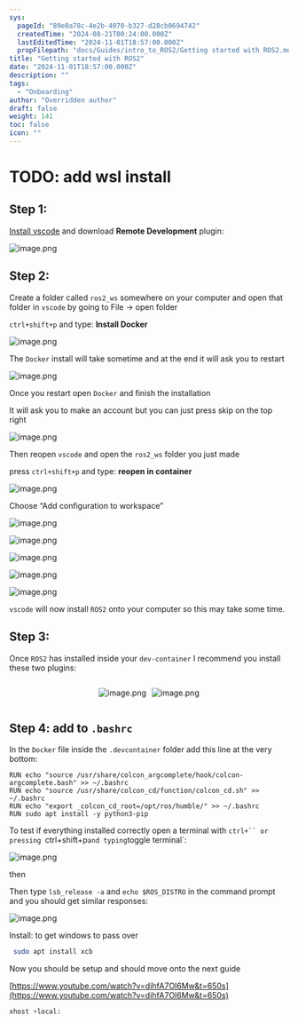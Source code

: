 ```yaml
---
sys:
  pageId: "89e0a78c-4e2b-4070-b327-d28cb0694742"
  createdTime: "2024-08-21T00:24:00.000Z"
  lastEditedTime: "2024-11-01T18:57:00.000Z"
  propFilepath: "docs/Guides/intro_to_ROS2/Getting started with ROS2.md"
title: "Getting started with ROS2"
date: "2024-11-01T18:57:00.000Z"
description: ""
tags:
  - "Onboarding"
author: "Overridden author"
draft: false
weight: 141
toc: false
icon: ""
---
```


# TODO: add wsl install

## Step 1:

[Install vscode](https://code.visualstudio.com/download) and download **Remote Development** plugin:

![image.png](https://prod-files-secure.s3.us-west-2.amazonaws.com/d518164a-d88e-44d1-a4ee-3adb3bd8bce0/efb52993-1881-4a40-b95e-6f020334f022/image.png?X-Amz-Algorithm=AWS4-HMAC-SHA256&X-Amz-Content-Sha256=UNSIGNED-PAYLOAD&X-Amz-Credential=ASIAZI2LB466Q3XTQX3P%2F20250306%2Fus-west-2%2Fs3%2Faws4_request&X-Amz-Date=20250306T110710Z&X-Amz-Expires=3600&X-Amz-Security-Token=IQoJb3JpZ2luX2VjEOP%2F%2F%2F%2F%2F%2F%2F%2F%2F%2FwEaCXVzLXdlc3QtMiJHMEUCICATBvF3GrjCDWfrhQnK%2BYLRG%2BQpBftxir1zZvkLOSVoAiEAohgQjuNHHRbsdgqprTRi74FocvoneUpXdo3IE4X%2FBvYq%2FwMILBAAGgw2Mzc0MjMxODM4MDUiDE4Pq0aXPLjC4F0NyircA%2BtlRztcYU2cmfmyxm7P7kH1NI2laR1KyKZ8AA6n0BOWUZhhA0F%2BrcPHvjrgcAIm2E4%2FYhyxqNLcOf3yRx8djZ6lQkhf0uF2ew0KL5dkfBoImG69QJDWMyYlOE5byZfSDHlSr32M293yxzAlUlArtvz6PH2dTgsT0%2FrrMxDmqGPNYTEdyixN8akLIpTIWXV7clGtLeSKiXcDWmd0LJDdFnhHymZnRRZJk%2BTIrS7HK9sNgYfkv04SzuQgs%2BQ4r1ga%2BB%2BRJeM3TjvcxkRSdY0vfI03TZ8tuQDf2XOvPnBLBqSIM1gmgzJRUNZisHfTpvAv6ah95QWoWp53dRd%2FQVD0VLsn15x5fsYzOgLxI97fNdEZbSzZwIegxRDEHMDIO87hqA0qzAU0ey%2BTYC2VbmaNtYHTFnDlC%2BMQ%2BJM%2BN01w3WWRROZxiVfIA5XCgH6lnWkNVDQGasReZ1hyYHE492L2pi1i7SZ8QCEZbsTYpm401y97UgjmN8yiZRzkMD9EVSzqxxxIaHYmffmfweY58IRe8PNjulI9sWmo8t1dWhHHEa6tdjjxWB4JRfNB1qLqrVDOSOnRJe5VCe%2B8%2BlWbxBrGTRmZXfR9w2zaWGO40DdIQ5wI8StfHHtvEIem5XQMMPTxpb4GOqUBQttQOe%2F0RB7qi7SAgXivQD5XxbItixDUTtFqaqH2Q1atKncmwWtOZodURvs3cKvhBFrRx0dCWDoUnBh6TGBVnzM5wmzbK1QpTYOm62Dj5dLT4O6Lwk0H90xrqVQqCCuIkfdUfAgmPei1xeoCcB9T8oNmcAGOeyhnqr8Ha5S%2FpkPbcDg35zTYXrHSJCzcBm0rhTtxluUitqk%2BeojufeFDI9dqudDx&X-Amz-Signature=196ed4a6a40f0828330e270f6e9fe497f831c8504bfb08400bd032d4bfb39fac&X-Amz-SignedHeaders=host&x-id=GetObject)

## Step 2:

Create a folder called `ros2_ws` somewhere on your computer and open that folder in `vscode` by going to File → open folder 

`ctrl+shift+p` and type: **Install Docker**

![image.png](https://prod-files-secure.s3.us-west-2.amazonaws.com/d518164a-d88e-44d1-a4ee-3adb3bd8bce0/2269dc0e-1cd5-47ff-bceb-c04ad9b2eab0/image.png?X-Amz-Algorithm=AWS4-HMAC-SHA256&X-Amz-Content-Sha256=UNSIGNED-PAYLOAD&X-Amz-Credential=ASIAZI2LB466Q3XTQX3P%2F20250306%2Fus-west-2%2Fs3%2Faws4_request&X-Amz-Date=20250306T110710Z&X-Amz-Expires=3600&X-Amz-Security-Token=IQoJb3JpZ2luX2VjEOP%2F%2F%2F%2F%2F%2F%2F%2F%2F%2FwEaCXVzLXdlc3QtMiJHMEUCICATBvF3GrjCDWfrhQnK%2BYLRG%2BQpBftxir1zZvkLOSVoAiEAohgQjuNHHRbsdgqprTRi74FocvoneUpXdo3IE4X%2FBvYq%2FwMILBAAGgw2Mzc0MjMxODM4MDUiDE4Pq0aXPLjC4F0NyircA%2BtlRztcYU2cmfmyxm7P7kH1NI2laR1KyKZ8AA6n0BOWUZhhA0F%2BrcPHvjrgcAIm2E4%2FYhyxqNLcOf3yRx8djZ6lQkhf0uF2ew0KL5dkfBoImG69QJDWMyYlOE5byZfSDHlSr32M293yxzAlUlArtvz6PH2dTgsT0%2FrrMxDmqGPNYTEdyixN8akLIpTIWXV7clGtLeSKiXcDWmd0LJDdFnhHymZnRRZJk%2BTIrS7HK9sNgYfkv04SzuQgs%2BQ4r1ga%2BB%2BRJeM3TjvcxkRSdY0vfI03TZ8tuQDf2XOvPnBLBqSIM1gmgzJRUNZisHfTpvAv6ah95QWoWp53dRd%2FQVD0VLsn15x5fsYzOgLxI97fNdEZbSzZwIegxRDEHMDIO87hqA0qzAU0ey%2BTYC2VbmaNtYHTFnDlC%2BMQ%2BJM%2BN01w3WWRROZxiVfIA5XCgH6lnWkNVDQGasReZ1hyYHE492L2pi1i7SZ8QCEZbsTYpm401y97UgjmN8yiZRzkMD9EVSzqxxxIaHYmffmfweY58IRe8PNjulI9sWmo8t1dWhHHEa6tdjjxWB4JRfNB1qLqrVDOSOnRJe5VCe%2B8%2BlWbxBrGTRmZXfR9w2zaWGO40DdIQ5wI8StfHHtvEIem5XQMMPTxpb4GOqUBQttQOe%2F0RB7qi7SAgXivQD5XxbItixDUTtFqaqH2Q1atKncmwWtOZodURvs3cKvhBFrRx0dCWDoUnBh6TGBVnzM5wmzbK1QpTYOm62Dj5dLT4O6Lwk0H90xrqVQqCCuIkfdUfAgmPei1xeoCcB9T8oNmcAGOeyhnqr8Ha5S%2FpkPbcDg35zTYXrHSJCzcBm0rhTtxluUitqk%2BeojufeFDI9dqudDx&X-Amz-Signature=0e9017fabdf12ebb42eebdac3e4a613790ecd69f0f9a580d16e6cf996329ae0d&X-Amz-SignedHeaders=host&x-id=GetObject)

The `Docker` install will take sometime and at the end it will ask you to restart

![image.png](https://prod-files-secure.s3.us-west-2.amazonaws.com/d518164a-d88e-44d1-a4ee-3adb3bd8bce0/ed233f78-be33-4b1f-b89c-9c346c0e961e/image.png?X-Amz-Algorithm=AWS4-HMAC-SHA256&X-Amz-Content-Sha256=UNSIGNED-PAYLOAD&X-Amz-Credential=ASIAZI2LB466Q3XTQX3P%2F20250306%2Fus-west-2%2Fs3%2Faws4_request&X-Amz-Date=20250306T110710Z&X-Amz-Expires=3600&X-Amz-Security-Token=IQoJb3JpZ2luX2VjEOP%2F%2F%2F%2F%2F%2F%2F%2F%2F%2FwEaCXVzLXdlc3QtMiJHMEUCICATBvF3GrjCDWfrhQnK%2BYLRG%2BQpBftxir1zZvkLOSVoAiEAohgQjuNHHRbsdgqprTRi74FocvoneUpXdo3IE4X%2FBvYq%2FwMILBAAGgw2Mzc0MjMxODM4MDUiDE4Pq0aXPLjC4F0NyircA%2BtlRztcYU2cmfmyxm7P7kH1NI2laR1KyKZ8AA6n0BOWUZhhA0F%2BrcPHvjrgcAIm2E4%2FYhyxqNLcOf3yRx8djZ6lQkhf0uF2ew0KL5dkfBoImG69QJDWMyYlOE5byZfSDHlSr32M293yxzAlUlArtvz6PH2dTgsT0%2FrrMxDmqGPNYTEdyixN8akLIpTIWXV7clGtLeSKiXcDWmd0LJDdFnhHymZnRRZJk%2BTIrS7HK9sNgYfkv04SzuQgs%2BQ4r1ga%2BB%2BRJeM3TjvcxkRSdY0vfI03TZ8tuQDf2XOvPnBLBqSIM1gmgzJRUNZisHfTpvAv6ah95QWoWp53dRd%2FQVD0VLsn15x5fsYzOgLxI97fNdEZbSzZwIegxRDEHMDIO87hqA0qzAU0ey%2BTYC2VbmaNtYHTFnDlC%2BMQ%2BJM%2BN01w3WWRROZxiVfIA5XCgH6lnWkNVDQGasReZ1hyYHE492L2pi1i7SZ8QCEZbsTYpm401y97UgjmN8yiZRzkMD9EVSzqxxxIaHYmffmfweY58IRe8PNjulI9sWmo8t1dWhHHEa6tdjjxWB4JRfNB1qLqrVDOSOnRJe5VCe%2B8%2BlWbxBrGTRmZXfR9w2zaWGO40DdIQ5wI8StfHHtvEIem5XQMMPTxpb4GOqUBQttQOe%2F0RB7qi7SAgXivQD5XxbItixDUTtFqaqH2Q1atKncmwWtOZodURvs3cKvhBFrRx0dCWDoUnBh6TGBVnzM5wmzbK1QpTYOm62Dj5dLT4O6Lwk0H90xrqVQqCCuIkfdUfAgmPei1xeoCcB9T8oNmcAGOeyhnqr8Ha5S%2FpkPbcDg35zTYXrHSJCzcBm0rhTtxluUitqk%2BeojufeFDI9dqudDx&X-Amz-Signature=f9815e452c65ab10b80cc75a47eb52493769a850f6f3619baaf3c098f29aabc0&X-Amz-SignedHeaders=host&x-id=GetObject)

Once you restart open `Docker` and finish the installation

It will ask you to make an account but you can just press skip on the top right

![image.png](https://prod-files-secure.s3.us-west-2.amazonaws.com/d518164a-d88e-44d1-a4ee-3adb3bd8bce0/21010ad9-1659-4fd9-9f59-9932a09b2a3d/image.png?X-Amz-Algorithm=AWS4-HMAC-SHA256&X-Amz-Content-Sha256=UNSIGNED-PAYLOAD&X-Amz-Credential=ASIAZI2LB466Q3XTQX3P%2F20250306%2Fus-west-2%2Fs3%2Faws4_request&X-Amz-Date=20250306T110710Z&X-Amz-Expires=3600&X-Amz-Security-Token=IQoJb3JpZ2luX2VjEOP%2F%2F%2F%2F%2F%2F%2F%2F%2F%2FwEaCXVzLXdlc3QtMiJHMEUCICATBvF3GrjCDWfrhQnK%2BYLRG%2BQpBftxir1zZvkLOSVoAiEAohgQjuNHHRbsdgqprTRi74FocvoneUpXdo3IE4X%2FBvYq%2FwMILBAAGgw2Mzc0MjMxODM4MDUiDE4Pq0aXPLjC4F0NyircA%2BtlRztcYU2cmfmyxm7P7kH1NI2laR1KyKZ8AA6n0BOWUZhhA0F%2BrcPHvjrgcAIm2E4%2FYhyxqNLcOf3yRx8djZ6lQkhf0uF2ew0KL5dkfBoImG69QJDWMyYlOE5byZfSDHlSr32M293yxzAlUlArtvz6PH2dTgsT0%2FrrMxDmqGPNYTEdyixN8akLIpTIWXV7clGtLeSKiXcDWmd0LJDdFnhHymZnRRZJk%2BTIrS7HK9sNgYfkv04SzuQgs%2BQ4r1ga%2BB%2BRJeM3TjvcxkRSdY0vfI03TZ8tuQDf2XOvPnBLBqSIM1gmgzJRUNZisHfTpvAv6ah95QWoWp53dRd%2FQVD0VLsn15x5fsYzOgLxI97fNdEZbSzZwIegxRDEHMDIO87hqA0qzAU0ey%2BTYC2VbmaNtYHTFnDlC%2BMQ%2BJM%2BN01w3WWRROZxiVfIA5XCgH6lnWkNVDQGasReZ1hyYHE492L2pi1i7SZ8QCEZbsTYpm401y97UgjmN8yiZRzkMD9EVSzqxxxIaHYmffmfweY58IRe8PNjulI9sWmo8t1dWhHHEa6tdjjxWB4JRfNB1qLqrVDOSOnRJe5VCe%2B8%2BlWbxBrGTRmZXfR9w2zaWGO40DdIQ5wI8StfHHtvEIem5XQMMPTxpb4GOqUBQttQOe%2F0RB7qi7SAgXivQD5XxbItixDUTtFqaqH2Q1atKncmwWtOZodURvs3cKvhBFrRx0dCWDoUnBh6TGBVnzM5wmzbK1QpTYOm62Dj5dLT4O6Lwk0H90xrqVQqCCuIkfdUfAgmPei1xeoCcB9T8oNmcAGOeyhnqr8Ha5S%2FpkPbcDg35zTYXrHSJCzcBm0rhTtxluUitqk%2BeojufeFDI9dqudDx&X-Amz-Signature=6d6cb47b97d50d4d053c7a3ab7c99885d3126543ccd25d7bf91199e96bc5594e&X-Amz-SignedHeaders=host&x-id=GetObject)

Then reopen `vscode` and open the `ros2_ws` folder you just made

press `ctrl+shift+p` and type: **reopen in container**

![image.png](https://prod-files-secure.s3.us-west-2.amazonaws.com/d518164a-d88e-44d1-a4ee-3adb3bd8bce0/4e93b8c2-41ad-488c-8095-c74205196118/image.png?X-Amz-Algorithm=AWS4-HMAC-SHA256&X-Amz-Content-Sha256=UNSIGNED-PAYLOAD&X-Amz-Credential=ASIAZI2LB466Q3XTQX3P%2F20250306%2Fus-west-2%2Fs3%2Faws4_request&X-Amz-Date=20250306T110710Z&X-Amz-Expires=3600&X-Amz-Security-Token=IQoJb3JpZ2luX2VjEOP%2F%2F%2F%2F%2F%2F%2F%2F%2F%2FwEaCXVzLXdlc3QtMiJHMEUCICATBvF3GrjCDWfrhQnK%2BYLRG%2BQpBftxir1zZvkLOSVoAiEAohgQjuNHHRbsdgqprTRi74FocvoneUpXdo3IE4X%2FBvYq%2FwMILBAAGgw2Mzc0MjMxODM4MDUiDE4Pq0aXPLjC4F0NyircA%2BtlRztcYU2cmfmyxm7P7kH1NI2laR1KyKZ8AA6n0BOWUZhhA0F%2BrcPHvjrgcAIm2E4%2FYhyxqNLcOf3yRx8djZ6lQkhf0uF2ew0KL5dkfBoImG69QJDWMyYlOE5byZfSDHlSr32M293yxzAlUlArtvz6PH2dTgsT0%2FrrMxDmqGPNYTEdyixN8akLIpTIWXV7clGtLeSKiXcDWmd0LJDdFnhHymZnRRZJk%2BTIrS7HK9sNgYfkv04SzuQgs%2BQ4r1ga%2BB%2BRJeM3TjvcxkRSdY0vfI03TZ8tuQDf2XOvPnBLBqSIM1gmgzJRUNZisHfTpvAv6ah95QWoWp53dRd%2FQVD0VLsn15x5fsYzOgLxI97fNdEZbSzZwIegxRDEHMDIO87hqA0qzAU0ey%2BTYC2VbmaNtYHTFnDlC%2BMQ%2BJM%2BN01w3WWRROZxiVfIA5XCgH6lnWkNVDQGasReZ1hyYHE492L2pi1i7SZ8QCEZbsTYpm401y97UgjmN8yiZRzkMD9EVSzqxxxIaHYmffmfweY58IRe8PNjulI9sWmo8t1dWhHHEa6tdjjxWB4JRfNB1qLqrVDOSOnRJe5VCe%2B8%2BlWbxBrGTRmZXfR9w2zaWGO40DdIQ5wI8StfHHtvEIem5XQMMPTxpb4GOqUBQttQOe%2F0RB7qi7SAgXivQD5XxbItixDUTtFqaqH2Q1atKncmwWtOZodURvs3cKvhBFrRx0dCWDoUnBh6TGBVnzM5wmzbK1QpTYOm62Dj5dLT4O6Lwk0H90xrqVQqCCuIkfdUfAgmPei1xeoCcB9T8oNmcAGOeyhnqr8Ha5S%2FpkPbcDg35zTYXrHSJCzcBm0rhTtxluUitqk%2BeojufeFDI9dqudDx&X-Amz-Signature=213b14ff77a3dec32a81492fd0f97b926de543c09478db74d23cc2134a68cf79&X-Amz-SignedHeaders=host&x-id=GetObject)

Choose “Add configuration to workspace”

![image.png](https://prod-files-secure.s3.us-west-2.amazonaws.com/d518164a-d88e-44d1-a4ee-3adb3bd8bce0/9560b282-5060-4989-ba37-97e7b2c22476/image.png?X-Amz-Algorithm=AWS4-HMAC-SHA256&X-Amz-Content-Sha256=UNSIGNED-PAYLOAD&X-Amz-Credential=ASIAZI2LB466Q3XTQX3P%2F20250306%2Fus-west-2%2Fs3%2Faws4_request&X-Amz-Date=20250306T110710Z&X-Amz-Expires=3600&X-Amz-Security-Token=IQoJb3JpZ2luX2VjEOP%2F%2F%2F%2F%2F%2F%2F%2F%2F%2FwEaCXVzLXdlc3QtMiJHMEUCICATBvF3GrjCDWfrhQnK%2BYLRG%2BQpBftxir1zZvkLOSVoAiEAohgQjuNHHRbsdgqprTRi74FocvoneUpXdo3IE4X%2FBvYq%2FwMILBAAGgw2Mzc0MjMxODM4MDUiDE4Pq0aXPLjC4F0NyircA%2BtlRztcYU2cmfmyxm7P7kH1NI2laR1KyKZ8AA6n0BOWUZhhA0F%2BrcPHvjrgcAIm2E4%2FYhyxqNLcOf3yRx8djZ6lQkhf0uF2ew0KL5dkfBoImG69QJDWMyYlOE5byZfSDHlSr32M293yxzAlUlArtvz6PH2dTgsT0%2FrrMxDmqGPNYTEdyixN8akLIpTIWXV7clGtLeSKiXcDWmd0LJDdFnhHymZnRRZJk%2BTIrS7HK9sNgYfkv04SzuQgs%2BQ4r1ga%2BB%2BRJeM3TjvcxkRSdY0vfI03TZ8tuQDf2XOvPnBLBqSIM1gmgzJRUNZisHfTpvAv6ah95QWoWp53dRd%2FQVD0VLsn15x5fsYzOgLxI97fNdEZbSzZwIegxRDEHMDIO87hqA0qzAU0ey%2BTYC2VbmaNtYHTFnDlC%2BMQ%2BJM%2BN01w3WWRROZxiVfIA5XCgH6lnWkNVDQGasReZ1hyYHE492L2pi1i7SZ8QCEZbsTYpm401y97UgjmN8yiZRzkMD9EVSzqxxxIaHYmffmfweY58IRe8PNjulI9sWmo8t1dWhHHEa6tdjjxWB4JRfNB1qLqrVDOSOnRJe5VCe%2B8%2BlWbxBrGTRmZXfR9w2zaWGO40DdIQ5wI8StfHHtvEIem5XQMMPTxpb4GOqUBQttQOe%2F0RB7qi7SAgXivQD5XxbItixDUTtFqaqH2Q1atKncmwWtOZodURvs3cKvhBFrRx0dCWDoUnBh6TGBVnzM5wmzbK1QpTYOm62Dj5dLT4O6Lwk0H90xrqVQqCCuIkfdUfAgmPei1xeoCcB9T8oNmcAGOeyhnqr8Ha5S%2FpkPbcDg35zTYXrHSJCzcBm0rhTtxluUitqk%2BeojufeFDI9dqudDx&X-Amz-Signature=7b4f5c816fa448378fb57d44776a43e3673b12dcd80e5e5ffbc8bc9dbae14038&X-Amz-SignedHeaders=host&x-id=GetObject)

![image.png](https://prod-files-secure.s3.us-west-2.amazonaws.com/d518164a-d88e-44d1-a4ee-3adb3bd8bce0/2ee63f81-886b-48e8-a553-dc6e5eac99e4/image.png?X-Amz-Algorithm=AWS4-HMAC-SHA256&X-Amz-Content-Sha256=UNSIGNED-PAYLOAD&X-Amz-Credential=ASIAZI2LB466Q3XTQX3P%2F20250306%2Fus-west-2%2Fs3%2Faws4_request&X-Amz-Date=20250306T110710Z&X-Amz-Expires=3600&X-Amz-Security-Token=IQoJb3JpZ2luX2VjEOP%2F%2F%2F%2F%2F%2F%2F%2F%2F%2FwEaCXVzLXdlc3QtMiJHMEUCICATBvF3GrjCDWfrhQnK%2BYLRG%2BQpBftxir1zZvkLOSVoAiEAohgQjuNHHRbsdgqprTRi74FocvoneUpXdo3IE4X%2FBvYq%2FwMILBAAGgw2Mzc0MjMxODM4MDUiDE4Pq0aXPLjC4F0NyircA%2BtlRztcYU2cmfmyxm7P7kH1NI2laR1KyKZ8AA6n0BOWUZhhA0F%2BrcPHvjrgcAIm2E4%2FYhyxqNLcOf3yRx8djZ6lQkhf0uF2ew0KL5dkfBoImG69QJDWMyYlOE5byZfSDHlSr32M293yxzAlUlArtvz6PH2dTgsT0%2FrrMxDmqGPNYTEdyixN8akLIpTIWXV7clGtLeSKiXcDWmd0LJDdFnhHymZnRRZJk%2BTIrS7HK9sNgYfkv04SzuQgs%2BQ4r1ga%2BB%2BRJeM3TjvcxkRSdY0vfI03TZ8tuQDf2XOvPnBLBqSIM1gmgzJRUNZisHfTpvAv6ah95QWoWp53dRd%2FQVD0VLsn15x5fsYzOgLxI97fNdEZbSzZwIegxRDEHMDIO87hqA0qzAU0ey%2BTYC2VbmaNtYHTFnDlC%2BMQ%2BJM%2BN01w3WWRROZxiVfIA5XCgH6lnWkNVDQGasReZ1hyYHE492L2pi1i7SZ8QCEZbsTYpm401y97UgjmN8yiZRzkMD9EVSzqxxxIaHYmffmfweY58IRe8PNjulI9sWmo8t1dWhHHEa6tdjjxWB4JRfNB1qLqrVDOSOnRJe5VCe%2B8%2BlWbxBrGTRmZXfR9w2zaWGO40DdIQ5wI8StfHHtvEIem5XQMMPTxpb4GOqUBQttQOe%2F0RB7qi7SAgXivQD5XxbItixDUTtFqaqH2Q1atKncmwWtOZodURvs3cKvhBFrRx0dCWDoUnBh6TGBVnzM5wmzbK1QpTYOm62Dj5dLT4O6Lwk0H90xrqVQqCCuIkfdUfAgmPei1xeoCcB9T8oNmcAGOeyhnqr8Ha5S%2FpkPbcDg35zTYXrHSJCzcBm0rhTtxluUitqk%2BeojufeFDI9dqudDx&X-Amz-Signature=7c8ae2bf53b3157b3d807a74968323d7efc6ff40f1450bf30719fad0dc84bc64&X-Amz-SignedHeaders=host&x-id=GetObject)

![image.png](https://prod-files-secure.s3.us-west-2.amazonaws.com/d518164a-d88e-44d1-a4ee-3adb3bd8bce0/ae1580b2-b048-407e-aed9-b584224a7a04/image.png?X-Amz-Algorithm=AWS4-HMAC-SHA256&X-Amz-Content-Sha256=UNSIGNED-PAYLOAD&X-Amz-Credential=ASIAZI2LB466Q3XTQX3P%2F20250306%2Fus-west-2%2Fs3%2Faws4_request&X-Amz-Date=20250306T110710Z&X-Amz-Expires=3600&X-Amz-Security-Token=IQoJb3JpZ2luX2VjEOP%2F%2F%2F%2F%2F%2F%2F%2F%2F%2FwEaCXVzLXdlc3QtMiJHMEUCICATBvF3GrjCDWfrhQnK%2BYLRG%2BQpBftxir1zZvkLOSVoAiEAohgQjuNHHRbsdgqprTRi74FocvoneUpXdo3IE4X%2FBvYq%2FwMILBAAGgw2Mzc0MjMxODM4MDUiDE4Pq0aXPLjC4F0NyircA%2BtlRztcYU2cmfmyxm7P7kH1NI2laR1KyKZ8AA6n0BOWUZhhA0F%2BrcPHvjrgcAIm2E4%2FYhyxqNLcOf3yRx8djZ6lQkhf0uF2ew0KL5dkfBoImG69QJDWMyYlOE5byZfSDHlSr32M293yxzAlUlArtvz6PH2dTgsT0%2FrrMxDmqGPNYTEdyixN8akLIpTIWXV7clGtLeSKiXcDWmd0LJDdFnhHymZnRRZJk%2BTIrS7HK9sNgYfkv04SzuQgs%2BQ4r1ga%2BB%2BRJeM3TjvcxkRSdY0vfI03TZ8tuQDf2XOvPnBLBqSIM1gmgzJRUNZisHfTpvAv6ah95QWoWp53dRd%2FQVD0VLsn15x5fsYzOgLxI97fNdEZbSzZwIegxRDEHMDIO87hqA0qzAU0ey%2BTYC2VbmaNtYHTFnDlC%2BMQ%2BJM%2BN01w3WWRROZxiVfIA5XCgH6lnWkNVDQGasReZ1hyYHE492L2pi1i7SZ8QCEZbsTYpm401y97UgjmN8yiZRzkMD9EVSzqxxxIaHYmffmfweY58IRe8PNjulI9sWmo8t1dWhHHEa6tdjjxWB4JRfNB1qLqrVDOSOnRJe5VCe%2B8%2BlWbxBrGTRmZXfR9w2zaWGO40DdIQ5wI8StfHHtvEIem5XQMMPTxpb4GOqUBQttQOe%2F0RB7qi7SAgXivQD5XxbItixDUTtFqaqH2Q1atKncmwWtOZodURvs3cKvhBFrRx0dCWDoUnBh6TGBVnzM5wmzbK1QpTYOm62Dj5dLT4O6Lwk0H90xrqVQqCCuIkfdUfAgmPei1xeoCcB9T8oNmcAGOeyhnqr8Ha5S%2FpkPbcDg35zTYXrHSJCzcBm0rhTtxluUitqk%2BeojufeFDI9dqudDx&X-Amz-Signature=265cb4791e26d2bc51fc5470a6c3dc06782de6edb3a84ed0b103ddcd3705719a&X-Amz-SignedHeaders=host&x-id=GetObject)

![image.png](https://prod-files-secure.s3.us-west-2.amazonaws.com/d518164a-d88e-44d1-a4ee-3adb3bd8bce0/53255b28-f75e-430f-b9e3-c0ac8577e42b/image.png?X-Amz-Algorithm=AWS4-HMAC-SHA256&X-Amz-Content-Sha256=UNSIGNED-PAYLOAD&X-Amz-Credential=ASIAZI2LB466Q3XTQX3P%2F20250306%2Fus-west-2%2Fs3%2Faws4_request&X-Amz-Date=20250306T110710Z&X-Amz-Expires=3600&X-Amz-Security-Token=IQoJb3JpZ2luX2VjEOP%2F%2F%2F%2F%2F%2F%2F%2F%2F%2FwEaCXVzLXdlc3QtMiJHMEUCICATBvF3GrjCDWfrhQnK%2BYLRG%2BQpBftxir1zZvkLOSVoAiEAohgQjuNHHRbsdgqprTRi74FocvoneUpXdo3IE4X%2FBvYq%2FwMILBAAGgw2Mzc0MjMxODM4MDUiDE4Pq0aXPLjC4F0NyircA%2BtlRztcYU2cmfmyxm7P7kH1NI2laR1KyKZ8AA6n0BOWUZhhA0F%2BrcPHvjrgcAIm2E4%2FYhyxqNLcOf3yRx8djZ6lQkhf0uF2ew0KL5dkfBoImG69QJDWMyYlOE5byZfSDHlSr32M293yxzAlUlArtvz6PH2dTgsT0%2FrrMxDmqGPNYTEdyixN8akLIpTIWXV7clGtLeSKiXcDWmd0LJDdFnhHymZnRRZJk%2BTIrS7HK9sNgYfkv04SzuQgs%2BQ4r1ga%2BB%2BRJeM3TjvcxkRSdY0vfI03TZ8tuQDf2XOvPnBLBqSIM1gmgzJRUNZisHfTpvAv6ah95QWoWp53dRd%2FQVD0VLsn15x5fsYzOgLxI97fNdEZbSzZwIegxRDEHMDIO87hqA0qzAU0ey%2BTYC2VbmaNtYHTFnDlC%2BMQ%2BJM%2BN01w3WWRROZxiVfIA5XCgH6lnWkNVDQGasReZ1hyYHE492L2pi1i7SZ8QCEZbsTYpm401y97UgjmN8yiZRzkMD9EVSzqxxxIaHYmffmfweY58IRe8PNjulI9sWmo8t1dWhHHEa6tdjjxWB4JRfNB1qLqrVDOSOnRJe5VCe%2B8%2BlWbxBrGTRmZXfR9w2zaWGO40DdIQ5wI8StfHHtvEIem5XQMMPTxpb4GOqUBQttQOe%2F0RB7qi7SAgXivQD5XxbItixDUTtFqaqH2Q1atKncmwWtOZodURvs3cKvhBFrRx0dCWDoUnBh6TGBVnzM5wmzbK1QpTYOm62Dj5dLT4O6Lwk0H90xrqVQqCCuIkfdUfAgmPei1xeoCcB9T8oNmcAGOeyhnqr8Ha5S%2FpkPbcDg35zTYXrHSJCzcBm0rhTtxluUitqk%2BeojufeFDI9dqudDx&X-Amz-Signature=4763133216580f207d0d0606ddfe2afb8efbe6b61266022cce5006f33a1186e1&X-Amz-SignedHeaders=host&x-id=GetObject)

![image.png](https://prod-files-secure.s3.us-west-2.amazonaws.com/d518164a-d88e-44d1-a4ee-3adb3bd8bce0/7c562767-5af9-4ffb-97d1-327bcdf4ee00/image.png?X-Amz-Algorithm=AWS4-HMAC-SHA256&X-Amz-Content-Sha256=UNSIGNED-PAYLOAD&X-Amz-Credential=ASIAZI2LB466Q3XTQX3P%2F20250306%2Fus-west-2%2Fs3%2Faws4_request&X-Amz-Date=20250306T110710Z&X-Amz-Expires=3600&X-Amz-Security-Token=IQoJb3JpZ2luX2VjEOP%2F%2F%2F%2F%2F%2F%2F%2F%2F%2FwEaCXVzLXdlc3QtMiJHMEUCICATBvF3GrjCDWfrhQnK%2BYLRG%2BQpBftxir1zZvkLOSVoAiEAohgQjuNHHRbsdgqprTRi74FocvoneUpXdo3IE4X%2FBvYq%2FwMILBAAGgw2Mzc0MjMxODM4MDUiDE4Pq0aXPLjC4F0NyircA%2BtlRztcYU2cmfmyxm7P7kH1NI2laR1KyKZ8AA6n0BOWUZhhA0F%2BrcPHvjrgcAIm2E4%2FYhyxqNLcOf3yRx8djZ6lQkhf0uF2ew0KL5dkfBoImG69QJDWMyYlOE5byZfSDHlSr32M293yxzAlUlArtvz6PH2dTgsT0%2FrrMxDmqGPNYTEdyixN8akLIpTIWXV7clGtLeSKiXcDWmd0LJDdFnhHymZnRRZJk%2BTIrS7HK9sNgYfkv04SzuQgs%2BQ4r1ga%2BB%2BRJeM3TjvcxkRSdY0vfI03TZ8tuQDf2XOvPnBLBqSIM1gmgzJRUNZisHfTpvAv6ah95QWoWp53dRd%2FQVD0VLsn15x5fsYzOgLxI97fNdEZbSzZwIegxRDEHMDIO87hqA0qzAU0ey%2BTYC2VbmaNtYHTFnDlC%2BMQ%2BJM%2BN01w3WWRROZxiVfIA5XCgH6lnWkNVDQGasReZ1hyYHE492L2pi1i7SZ8QCEZbsTYpm401y97UgjmN8yiZRzkMD9EVSzqxxxIaHYmffmfweY58IRe8PNjulI9sWmo8t1dWhHHEa6tdjjxWB4JRfNB1qLqrVDOSOnRJe5VCe%2B8%2BlWbxBrGTRmZXfR9w2zaWGO40DdIQ5wI8StfHHtvEIem5XQMMPTxpb4GOqUBQttQOe%2F0RB7qi7SAgXivQD5XxbItixDUTtFqaqH2Q1atKncmwWtOZodURvs3cKvhBFrRx0dCWDoUnBh6TGBVnzM5wmzbK1QpTYOm62Dj5dLT4O6Lwk0H90xrqVQqCCuIkfdUfAgmPei1xeoCcB9T8oNmcAGOeyhnqr8Ha5S%2FpkPbcDg35zTYXrHSJCzcBm0rhTtxluUitqk%2BeojufeFDI9dqudDx&X-Amz-Signature=faee543972a7d5e7edb86ab6835ac444b3b921fe5779ab20f00f2ace83b2cd6e&X-Amz-SignedHeaders=host&x-id=GetObject)

`vscode` will now install `ROS2` onto your computer so this may take some time.

## Step 3:

Once `ROS2` has installed inside your `dev-container` I recommend you install these two plugins:

<div style="display: flex;flex-direction: row; column-gap:10px; max-width: 630px;justify-content: center;">
<div>

![image.png](https://prod-files-secure.s3.us-west-2.amazonaws.com/d518164a-d88e-44d1-a4ee-3adb3bd8bce0/3fc3d550-5a54-4ba1-ba6b-faa01cdb7369/image.png?X-Amz-Algorithm=AWS4-HMAC-SHA256&X-Amz-Content-Sha256=UNSIGNED-PAYLOAD&X-Amz-Credential=ASIAZI2LB466QHU6Z6OC%2F20250306%2Fus-west-2%2Fs3%2Faws4_request&X-Amz-Date=20250306T110715Z&X-Amz-Expires=3600&X-Amz-Security-Token=IQoJb3JpZ2luX2VjEOP%2F%2F%2F%2F%2F%2F%2F%2F%2F%2FwEaCXVzLXdlc3QtMiJGMEQCIAh8fntqQxXNJfV3dhMGu9eCdTJbGmW3rCUS13ale2plAiAKpCvcuIjOsnQbKPPQWyNcexIK6uPeyESTSiKGFjvfXCr%2FAwgsEAAaDDYzNzQyMzE4MzgwNSIMVKvdGPjEKvTRRvHLKtwDk5jQ8ywb%2FNLnPKHWoDe82yMUglSskg%2FjziL9Vfvx0c3iO0GPQMcTiMrQLwB7YBZLk%2FuHslnmziymR20MROvxT72zsp%2FtclJJI9Ze%2B%2BPwEZX9pUE7TAVmW2z3kPLU%2BJeeNljlKbnY6a6oV4xfwWEuZczqi6BxUHQczkNiatQsIR6ucEmaT57MMv0neZMzXjLdUQFBa51P2A6DNq%2FjQsgMzCVF%2BRKEGQ%2FdPpo32Y2c9w5BHu06V0WgruHgQvmbs82c45xJmNpS1O90L6tEM4D3rqdNnuSzhfNR6vvK50g4MXAN8THq96lhs4MqXymOXA4QCjXw3Gk5vXh37OLQotAad4U81i9fmUy2TllHCsfjcjMsUr4PNeT3S3cqv3UOAjgmoNiDaXIdEeNorRKpwYlZWYB7PDthOBqheM1tbPiVAKOTD9CMSa76aC%2BuUnJ9s2iV56YD2IllHzjSTnBIj4ehYpYk%2Fu7JeNub4NPLLjnNN%2FyLdk9pjR6Rf5CHyH2SX2FTHy27FgOCpqNM5BUXVi%2Bd%2BnBe1lxaARbCV7EBsZqztxbLEkL%2F7fK7oymjz6mHL8sW5hbX0cStvYpxItAKueZSqrYBZ0LRtNk4K1rvE%2BB0aJQctQIR3KAMZ0qiOYsw4%2FKlvgY6pgHDYsCkZh8%2Bm6kWCnDpEsHWaC2CfIAbnzLLXMp3Ek3dumVHUcZR7RxR8pDe6ZJmkaP7mAnUrA1%2FgrtEbnRVMxkwOIwyeiBjJgfUt92bycOVQ%2F9VvaU4P0n3Yhkuf6GN%2FSv%2BOEHT%2FqrsMdVZXousblWJS0JPGL9NgC0OBSOe6I%2BU8ZiMatcW%2BonAfh4mngQQolqMy%2BVPXgG71rnLLxN81qS0lNLZ63gW&X-Amz-Signature=72862318be41cb9f9727c8bd64457bfdc178add834e98390eda280df43119b9b&X-Amz-SignedHeaders=host&x-id=GetObject)

</div>
<div>

![image.png](https://prod-files-secure.s3.us-west-2.amazonaws.com/d518164a-d88e-44d1-a4ee-3adb3bd8bce0/d994cc66-13c2-4093-a5a3-f84cf4601a82/image.png?X-Amz-Algorithm=AWS4-HMAC-SHA256&X-Amz-Content-Sha256=UNSIGNED-PAYLOAD&X-Amz-Credential=ASIAZI2LB466SF446N7W%2F20250306%2Fus-west-2%2Fs3%2Faws4_request&X-Amz-Date=20250306T110715Z&X-Amz-Expires=3600&X-Amz-Security-Token=IQoJb3JpZ2luX2VjEOP%2F%2F%2F%2F%2F%2F%2F%2F%2F%2FwEaCXVzLXdlc3QtMiJHMEUCIQDaqqg2AXM6Llo519HchjDz6o%2B%2BFiiQr8FWGWiRJSMfcAIgcVqmKbwU4EAcPmRUtMG1dBjQ6uyDOB04VyeHanysmoQq%2FwMIKxAAGgw2Mzc0MjMxODM4MDUiDIXNRGGmswTyHaoxdircA6Z%2BkLXpjJESqAe9hbTgKDY%2Bu4o6rdcZ%2FMbyOB0Um57giecfpGYtta25x5UAAD8OziH7xDQrKCpFQKezBfB0XNL1q2kXxAnQbQWXV04vQi76GUtW5GLmGPhbSRodDB7EwMDhdF8UB73ncdG0dfZlsqbaZEQTZN3HR5DzlVwH3WsZ3yIhytOXXVEWPuIT7NbTOLA%2FD7Y%2FoYf6RgYMohTBX49X7H5Df3hhFCqGhF78YXT5lISxHlWAEUe6sxqaHv%2B0QlmbLJ%2B%2FfNpeNqnEd%2FSiFhgHZOHLqwO%2BLangfI3QDa3RTkQcRMEL4tVQoonNra235dW%2BYXjU511dsMzhz0DkYdVeamWVbUaiKDaTh9CAVBymUaAI%2Bhy6zM5u6Owvl3OvS4yzeFfjb0UVPYUpqoVtn1kw%2BsQlFiddAI0OXbN%2F%2FRCB4kReCQGmMpFaPpg6Z4sc7t1%2BB9STErc8PolD8jnEXvxxQG9sb7KYYasfjT72UIL9lm%2FXuir5XJtJsA257PLE2PP8AM5xI7N%2BJbL42gLUEjQe1NNLFFrkgz%2BU6Es0jIXZpJ5zSDbUDFNMJYqtzpwa21mCJge5W2Pc68kBPo8nYdjzOuYaFm8BHhsWNwtDpAkaLWeP6EaNvYPToCnFMPjypb4GOqUBGfSWYltFjMODpk0oP55iXQHKb9HW7f4vX%2FOYUr7dcRf2OMlRL9GMcT9X5Hj49OSQTwYPt3taXzrHl7%2Fv7iGeW%2BdU2tfqnCjl6kl9EEl2AuLcExLdiRUrJe16NT3dRo9uASKxPgm4wJnthgyCvpWuzHVnZQIKPa%2BtSbLDYHMocgAtL24EvZusWqtu9z3Z39f5BEaL7izunzm0uKjt93Q0aQ3ep2hH&X-Amz-Signature=a6cb131e45132f325eed03b6a85f5f778e880a7ba75ae39d134c7678c0b08e56&X-Amz-SignedHeaders=host&x-id=GetObject)

</div>
</div>

## Step 4: add to `.bashrc`

In the `Docker` file inside the `.devcontainer` folder add this line at the very bottom: 

```docker
RUN echo "source /usr/share/colcon_argcomplete/hook/colcon-argcomplete.bash" >> ~/.bashrc
RUN echo "source /usr/share/colcon_cd/function/colcon_cd.sh" >> ~/.bashrc
RUN echo "export _colcon_cd_root=/opt/ros/humble/" >> ~/.bashrc
RUN sudo apt install -y python3-pip 
```

To test if everything installed correctly open a terminal with `ctrl+`` or pressing `ctrl+shift+p` and typing `toggle terminal`:

![image.png](https://prod-files-secure.s3.us-west-2.amazonaws.com/d518164a-d88e-44d1-a4ee-3adb3bd8bce0/6a4943d8-b04e-4c02-9a58-775f3384d1a5/image.png?X-Amz-Algorithm=AWS4-HMAC-SHA256&X-Amz-Content-Sha256=UNSIGNED-PAYLOAD&X-Amz-Credential=ASIAZI2LB466Q3XTQX3P%2F20250306%2Fus-west-2%2Fs3%2Faws4_request&X-Amz-Date=20250306T110710Z&X-Amz-Expires=3600&X-Amz-Security-Token=IQoJb3JpZ2luX2VjEOP%2F%2F%2F%2F%2F%2F%2F%2F%2F%2FwEaCXVzLXdlc3QtMiJHMEUCICATBvF3GrjCDWfrhQnK%2BYLRG%2BQpBftxir1zZvkLOSVoAiEAohgQjuNHHRbsdgqprTRi74FocvoneUpXdo3IE4X%2FBvYq%2FwMILBAAGgw2Mzc0MjMxODM4MDUiDE4Pq0aXPLjC4F0NyircA%2BtlRztcYU2cmfmyxm7P7kH1NI2laR1KyKZ8AA6n0BOWUZhhA0F%2BrcPHvjrgcAIm2E4%2FYhyxqNLcOf3yRx8djZ6lQkhf0uF2ew0KL5dkfBoImG69QJDWMyYlOE5byZfSDHlSr32M293yxzAlUlArtvz6PH2dTgsT0%2FrrMxDmqGPNYTEdyixN8akLIpTIWXV7clGtLeSKiXcDWmd0LJDdFnhHymZnRRZJk%2BTIrS7HK9sNgYfkv04SzuQgs%2BQ4r1ga%2BB%2BRJeM3TjvcxkRSdY0vfI03TZ8tuQDf2XOvPnBLBqSIM1gmgzJRUNZisHfTpvAv6ah95QWoWp53dRd%2FQVD0VLsn15x5fsYzOgLxI97fNdEZbSzZwIegxRDEHMDIO87hqA0qzAU0ey%2BTYC2VbmaNtYHTFnDlC%2BMQ%2BJM%2BN01w3WWRROZxiVfIA5XCgH6lnWkNVDQGasReZ1hyYHE492L2pi1i7SZ8QCEZbsTYpm401y97UgjmN8yiZRzkMD9EVSzqxxxIaHYmffmfweY58IRe8PNjulI9sWmo8t1dWhHHEa6tdjjxWB4JRfNB1qLqrVDOSOnRJe5VCe%2B8%2BlWbxBrGTRmZXfR9w2zaWGO40DdIQ5wI8StfHHtvEIem5XQMMPTxpb4GOqUBQttQOe%2F0RB7qi7SAgXivQD5XxbItixDUTtFqaqH2Q1atKncmwWtOZodURvs3cKvhBFrRx0dCWDoUnBh6TGBVnzM5wmzbK1QpTYOm62Dj5dLT4O6Lwk0H90xrqVQqCCuIkfdUfAgmPei1xeoCcB9T8oNmcAGOeyhnqr8Ha5S%2FpkPbcDg35zTYXrHSJCzcBm0rhTtxluUitqk%2BeojufeFDI9dqudDx&X-Amz-Signature=50415b03f5c4bab60af9e5baa52c26475a6a11d7695d873002cb305ea5180cdf&X-Amz-SignedHeaders=host&x-id=GetObject)

then 

Then type `lsb_release -a` and `echo $ROS_DISTRO` in the command prompt and you should get similar responses:

![image.png](https://prod-files-secure.s3.us-west-2.amazonaws.com/d518164a-d88e-44d1-a4ee-3adb3bd8bce0/3e635dec-a805-4e85-8b9e-d000e5b71a4e/image.png?X-Amz-Algorithm=AWS4-HMAC-SHA256&X-Amz-Content-Sha256=UNSIGNED-PAYLOAD&X-Amz-Credential=ASIAZI2LB466Q3XTQX3P%2F20250306%2Fus-west-2%2Fs3%2Faws4_request&X-Amz-Date=20250306T110710Z&X-Amz-Expires=3600&X-Amz-Security-Token=IQoJb3JpZ2luX2VjEOP%2F%2F%2F%2F%2F%2F%2F%2F%2F%2FwEaCXVzLXdlc3QtMiJHMEUCICATBvF3GrjCDWfrhQnK%2BYLRG%2BQpBftxir1zZvkLOSVoAiEAohgQjuNHHRbsdgqprTRi74FocvoneUpXdo3IE4X%2FBvYq%2FwMILBAAGgw2Mzc0MjMxODM4MDUiDE4Pq0aXPLjC4F0NyircA%2BtlRztcYU2cmfmyxm7P7kH1NI2laR1KyKZ8AA6n0BOWUZhhA0F%2BrcPHvjrgcAIm2E4%2FYhyxqNLcOf3yRx8djZ6lQkhf0uF2ew0KL5dkfBoImG69QJDWMyYlOE5byZfSDHlSr32M293yxzAlUlArtvz6PH2dTgsT0%2FrrMxDmqGPNYTEdyixN8akLIpTIWXV7clGtLeSKiXcDWmd0LJDdFnhHymZnRRZJk%2BTIrS7HK9sNgYfkv04SzuQgs%2BQ4r1ga%2BB%2BRJeM3TjvcxkRSdY0vfI03TZ8tuQDf2XOvPnBLBqSIM1gmgzJRUNZisHfTpvAv6ah95QWoWp53dRd%2FQVD0VLsn15x5fsYzOgLxI97fNdEZbSzZwIegxRDEHMDIO87hqA0qzAU0ey%2BTYC2VbmaNtYHTFnDlC%2BMQ%2BJM%2BN01w3WWRROZxiVfIA5XCgH6lnWkNVDQGasReZ1hyYHE492L2pi1i7SZ8QCEZbsTYpm401y97UgjmN8yiZRzkMD9EVSzqxxxIaHYmffmfweY58IRe8PNjulI9sWmo8t1dWhHHEa6tdjjxWB4JRfNB1qLqrVDOSOnRJe5VCe%2B8%2BlWbxBrGTRmZXfR9w2zaWGO40DdIQ5wI8StfHHtvEIem5XQMMPTxpb4GOqUBQttQOe%2F0RB7qi7SAgXivQD5XxbItixDUTtFqaqH2Q1atKncmwWtOZodURvs3cKvhBFrRx0dCWDoUnBh6TGBVnzM5wmzbK1QpTYOm62Dj5dLT4O6Lwk0H90xrqVQqCCuIkfdUfAgmPei1xeoCcB9T8oNmcAGOeyhnqr8Ha5S%2FpkPbcDg35zTYXrHSJCzcBm0rhTtxluUitqk%2BeojufeFDI9dqudDx&X-Amz-Signature=19c01a6cbecf8a7473f95c58d650a31a07afcc11f545c91fbe56a7275cf1b815&X-Amz-SignedHeaders=host&x-id=GetObject)

Install:  to get windows to pass over

```bash
 sudo apt install xcb
```

Now you should be setup and should move onto the next guide 

[https://www.youtube.com/watch?v=dihfA7Ol6Mw&t=650s](https://www.youtube.com/watch?v=dihfA7Ol6Mw&t=650s)

```python
xhost +local:
```
